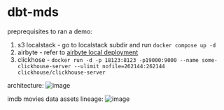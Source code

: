 # dbt-mds

preprequisites to ran a demo:
1. s3 localstack - go to localstack subdir and run ```docker compose up -d```
2. airbyte - refer to [airbyte local deployment](https://docs.airbyte.com/deploying-airbyte/local-deployment/)
3. clickhose - ```docker run -d -p 18123:8123 -p19000:9000 --name some-clickhouse-server --ulimit nofile=262144:262144 clickhouse/clickhouse-server```


architecture:
![image](https://user-images.githubusercontent.com/13641958/224531827-aeea33d5-afea-4f02-9bb4-f76526cf5916.png)


imdb movies data assets lineage:
![image](https://user-images.githubusercontent.com/13641958/224531275-c7b6c40e-be30-4e96-9af0-6fbd7953e269.png)
